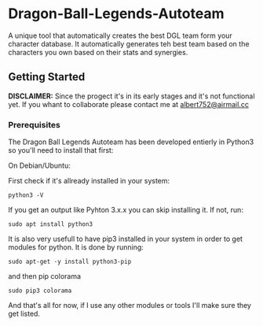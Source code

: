 # Dragon-Ball-Legends-Autoteam
A unique tool that automatically creates the best DGL team form your character database. It automatically generates teh best team based on the characters you own based on their stats and synergies.
## Getting Started

**DISCLAIMER:** Since the progect it's in its early stages and it's not functional yet. If you whant to collaborate please contact me at albert752@airmail.cc

### Prerequisites


The Dragon Ball Legends Autoteam has been developed entierly in Python3 so you'll need to install that first:

On Debian/Ubuntu: 

First check if it's allready installed in your system:

```
python3 -V
```

If you get an output like Pyhton 3.x.x you can skip installing it. If not, run:

```
sudo apt install python3
```

It is also very usefull to have pip3 installed in your system in order to get modules for python. It is done by running: 

```
sudo apt-get -y install python3-pip
```

and then pip colorama

```
sudo pip3 colorama
```

And that's all for now, if I use any other modules or tools I'll make sure they get listed.

<!--
### Installing

A step by step series of examples that tell you how to get a development env running

Say what the step will be

```
Give the example
```

And repeat

```
until finished
```

End with an example of getting some data out of the system or using it for a little demo

## Running the tests

Explain how to run the automated tests for this system

### Break down into end to end tests

Explain what these tests test and why

```
Give an example
```

### And coding style tests

Explain what these tests test and why

```
Give an example
```

## Deployment

Add additional notes about how to deploy this on a live system

## Built With

* [Dropwizard](http://www.dropwizard.io/1.0.2/docs/) - The web framework used
* [Maven](https://maven.apache.org/) - Dependency Management
* [ROME](https://rometools.github.io/rome/) - Used to generate RSS Feeds

## Contributing

Please read [CONTRIBUTING.md](https://gist.github.com/PurpleBooth/b24679402957c63ec426) for details on our code of conduct, and the process for submitting pull requests to us.

## Versioning

We use [SemVer](http://semver.org/) for versioning. For the versions available, see the [tags on this repository](https://github.com/your/project/tags). 

## Authors

* **Billie Thompson** - *Initial work* - [PurpleBooth](https://github.com/PurpleBooth)

See also the list of [contributors](https://github.com/your/project/contributors) who participated in this project.

## License

This project is licensed under the MIT License - see the [LICENSE.md](LICENSE.md) file for details

## Acknowledgments

* Hat tip to anyone whose code was used
* Inspiration
* etc


```
```
```
```
```
```
```
```
```
```
-->
